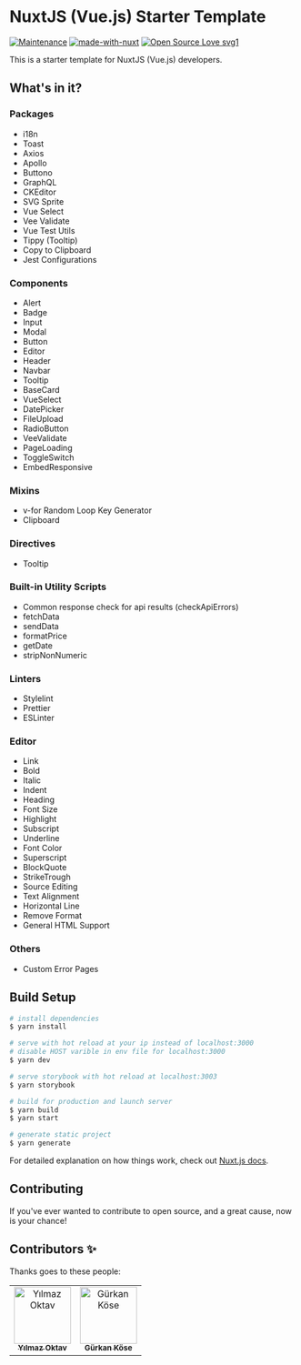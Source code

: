 # NuxtJS (Vue.js) Starter Template

[![Maintenance](https://img.shields.io/badge/Maintained%3F-yes-green.svg)](https://GitHub.com/Naereen/StrapDown.js/graphs/commit-activity)
[![made-with-nuxt](https://img.shields.io/badge/Made%20with-nuxt-00c58e.svg)](https://nuxtjs.org)
[![Open Source Love svg1](https://badges.frapsoft.com/os/v1/open-source.svg?v=103)](https://github.com/ellerbrock/open-source-badges/)

This is a starter template for NuxtJS (Vue.js) developers.

## What's in it?

### Packages
- i18n
- Toast
- Axios
- Apollo
- Buttono
- GraphQL
- CKEditor
- SVG Sprite
- Vue Select
- Vee Validate
- Vue Test Utils
- Tippy (Tooltip)
- Copy to Clipboard
- Jest Configurations

### Components
- Alert
- Badge
- Input
- Modal
- Button
- Editor
- Header
- Navbar
- Tooltip
- BaseCard
- VueSelect
- DatePicker
- FileUpload
- RadioButton
- VeeValidate
- PageLoading
- ToggleSwitch
- EmbedResponsive

### Mixins
- v-for Random Loop Key Generator
- Clipboard

### Directives
- Tooltip

### Built-in Utility Scripts
- Common response check for api results (checkApiErrors)
- fetchData
- sendData
- formatPrice
- getDate
- stripNonNumeric

### Linters
- Stylelint
- Prettier
- ESLinter

### Editor
- Link
- Bold
- Italic
- Indent
- Heading
- Font Size
- Highlight
- Subscript
- Underline
- Font Color
- Superscript
- BlockQuote
- StrikeTrough
- Source Editing
- Text Alignment
- Horizontal Line
- Remove Format
- General HTML Support

### Others
- Custom Error Pages

## Build Setup

```bash
# install dependencies
$ yarn install

# serve with hot reload at your ip instead of localhost:3000
# disable HOST varible in env file for localhost:3000
$ yarn dev

# serve storybook with hot reload at localhost:3003
$ yarn storybook

# build for production and launch server
$ yarn build
$ yarn start

# generate static project
$ yarn generate
```

For detailed explanation on how things work, check out [Nuxt.js docs](https://nuxtjs.org).


## Contributing
If you've ever wanted to contribute to open source, and a great cause, now is your chance!

## Contributors ✨

Thanks goes to these people:

<!-- ALL-CONTRIBUTORS-LIST:START -->
<table>
  <tr>
    <td align="center">
      <a href="https://github.com/yoktav">
        <img src="https://avatars.githubusercontent.com/u/44588992?v=3?s=100" width="100px;" alt="Yılmaz Oktav" /><br />
        <sub><b>Yılmaz Oktav</b></sub>
      </a>
    </td>
    <td align="center">
      <a href="https://github.com/SisyphosGK">
        <img src="https://avatars.githubusercontent.com/u/32563894?v=3?s=100" width="100px;" alt="Gürkan Köse" /><br />
        <sub><b>Gürkan Köse</b></sub>
      </a>
    </td>
  </tr>
</table>

<!-- ALL-CONTRIBUTORS-LIST:END -->
